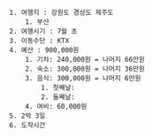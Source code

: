 	1. 여행지 : 강원도 경상도 제주도
		1. 부산
	2. 여행시기 : 7월 초
	3. 이동수단 : KTX
	4. 예산 : 900,000원
		1. 기차: 240,000원 = 나머지 66만원
		2. 숙소: 300,000원 = 나머지 36만원
		3. 음식: 300,000원 = 나머지 6만원
			1. 첫째날:
			2. 둘째날:
		4. 여비: 60,000원
	5. 2박 3일
	6. 도착시간